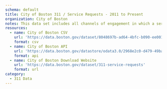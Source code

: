 ```yaml
---
schema: default
title: City of Boston 311 / Service Requests - 2011 to Present
organization: City of Boston
notes: This data set includes all channels of engagement in which a service request is created.
resources:
  - name: City of Boston CSV
    url: 'https://data.boston.gov/dataset/8048697b-ad64-4bfc-b090-ee00169f2323/resource/2968e2c0-d479-49ba-a884-4ef523ada3c0/download/tmpml3jr_92.csv'
    format: csv
  - name: City of Boston API
    url: 'https://data.boston.gov/datastore/odata3.0/2968e2c0-d479-49ba-a884-4ef523ada3c0'
    format: api
  - name: City of Boston Download Website
    url: 'https://data.boston.gov/dataset/311-service-requests'
    format: url
category:
  - 311 Data
---
```

